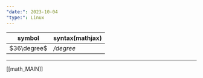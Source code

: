 ```yaml
---
"date:": 2023-10-04
"type:": Linux
---
```





| symbol      | syntax(mathjax) |
| ----------- | --------------- |
| $36\degree$ | */degree*       |

---
[[math_MAIN]]